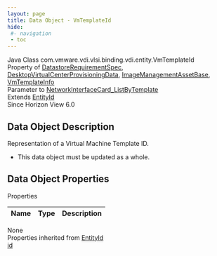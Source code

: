 ```yaml
---
layout: page
title: Data Object - VmTemplateId
hide:
 #- navigation
 - toc
---
```


  
  
  



Java Class
    com.vmware.vdi.vlsi.binding.vdi.entity.VmTemplateId  
Property of
     [DatastoreRequirementSpec](vdi.utils.virtualcenter.Datastore.DatastoreRequirementSpec.md#field_detail), [DesktopVirtualCenterProvisioningData](vdi.resources.Desktop.VirtualCenterProvisioningData.md#field_detail), [ImageManagementAssetBase](vdi.utils.imagemanagement.ImageManagementAsset.ImageManagementAssetBase.md#field_detail), [VmTemplateInfo](vdi.utils.virtualcenter.VmTemplate.VmTemplateInfo.md#field_detail)  
Parameter to
     [NetworkInterfaceCard_ListByTemplate](vdi.utils.virtualcenter.NetworkInterfaceCard.md#listByTemplate)  
Extends
     [EntityId](vdi.EntityId.md)  
Since 
    Horizon View 6.0

## Data Object Description 

Representation of a Virtual Machine Template ID. 

  * This data object must be updated as a whole.



## Data Object Properties

Properties

Name |  Type |  Description   
---|---|---  
None  
Properties inherited from [EntityId](vdi.EntityId.md)  
[id](vdi.EntityId.md#id)  
  
  
 
  
  

